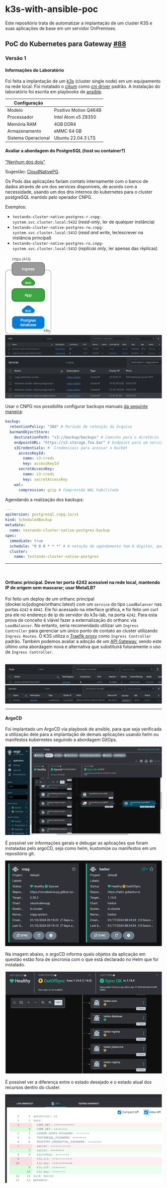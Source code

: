 # k3s-with-ansible-poc

Este repositório trata de automatizar a implantação de um cluster K3S e suas aplicações de base em um servidor OnPremises.

## PoC do Kubernetes para Gateway [#88](https://github.com/audo-labs/devops-docs/issues/88)

### Versão 1

#### Informações do Laboratório

Foi feita a implantação de um [k3s](https://k3s.io/) (cluster single node) em um equipamento na rede local. Foi instalado o [cilium](https://cilium.io/) como [cni driver](https://kubernetes.io/docs/concepts/extend-kubernetes/compute-storage-net/network-plugins/) padrão. A instalação do laboratório foi escrita em playbooks de [ansible](https://www.ansible.com/).

| Configuração |   |
|---|---|
| Modelo | Positivo Motion Q464B |
| Processador | Intel Atom x5 Z8350 |
| Memória RAM | 4GB DDR4 |
| Armazenamento | eMMC 64 GB |
| Sistema Operacional | Ubuntu 22.04.3 LTS |

#### Avaliar a abordagem do PostgreSQL (host ou container?)

["Nenhum dos dois"](https://www.cncf.io/blog/2023/09/29/recommended-architectures-for-postgresql-in-kubernetes/)

Sugestão: [CloudNativePG](https://cloudnative-pg.io/).

Os Pods das aplicações fariam contato internamente com o banco de dados através de um dos services disponíveis, de acordo com a necessidade, usando um dos dns internos do kubernetes para o cluster postgreSQL mantido pelo operador CNPG.

Exemplos:

- `testando-cluster-native-postgres-r.cnpg-system.svc.cluster.local:5432` (_read-only_, ler de qualquer instância)
- `testando-cluster-native-postgres-rw.cnpg-system.svc.cluster.local:5432` (_read and write_, ler/escrever na instância principal)
- `testando-cluster-native-postgres-ro.cnpg-system.svc.cluster.local:5432` (_replicas only_, ler apenas das réplicas)

<img src="images/apps-in-k8s.png" alt="Arquitetura do CNPG" width="148" height="252">

<br>

<img src="images/cnpg-running-pods.png" alt="pods do operator do cnpg e um pod postgres de exemplo" >

<br>

<img src="images/cnpg-services.png" alt="configuração dos services do operator do cnpg" >

<br>

Usar o CNPG nos possibilita configurar backups manuais [da seguinte maneira](https://blog.palark.com/cloudnativepg-and-other-kubernetes-operators-for-postgresql/):

```yaml
backup:
  retentionPolicy: "30d" # Período de retenção do Arquivo
  barmanObjectStore:
    destinationPath: "s3://backup/backups" # Caminho para o diretório
    endpointURL: "https://s3.storage.foo.bar" # Endpoint para um serviço de S3
    s3Credentials: #  Credenciais para acessar o bucket
      accessKeyId:
        name: s3-creds
        key: accessKeyId
      secretAccessKey:
        name: s3-creds
        key: secretAccessKey
    wal:
      compression: gzip # Compressão WAL habilitada
```

Agendando a realização dos backups:

```yaml
---
apiVersion: postgresql.cnpg.io/v1
kind: ScheduledBackup
metadata:
  name: testando-cluster-native-postgres-backup
spec:
  immediate: true
  schedule: "0 0 0 * * *" # A notação de agendamento tem 6 dígitos, que incluem segundos
  cluster:
    name: testando-cluster-native-postgres
```

---

<br>

#### Orthanc principal. Deve ter porta 4242 acessível na rede local, mantendo IP de origem sem mascarar; usar MetalLB?

Foi feito um deploy de um orthanc principal (docker.io/jodogne/orthanc:latest) com um `service` do tipo `LoadBalancer` nas portas `4242` e `8042`. Ele foi acessado na interface gráfica, e foi feito um curl pra ele no endereço de ip do servidor do k3s-lab, na porta `4242`. Para esta prova de conceito é viável fazer a externalização do orthanc via `LoadBalancer`. No entanto, seria recomendado utilizar um `Ingress Controller` para gerenciar um único ponto de contato ao cluster utilizando `Ingress Routes`. O K3S utiliza o [Traefik proxy](https://traefik.io/) como `Ingress Controller` padrão. Também podemos avaliar a adoção de um [API Gateway](https://kubernetes.io/docs/concepts/services-networking/gateway/), sendo este último uma abordagem nova e alternativa que substituirá futuramente o uso de `Ingress Controller`.

<br>

<img src="images/orthanc-principal1.png" alt="pod do orthanc no namespace example" >

<br>

<img src="images/service-do-orthanc.png" alt="configuração do service do orthanc">

<br>

---

#### ArgoCD

Foi implantado um ArgoCD via playbook de ansible, para que seja verificada a utilização dele para a implantação de demais aplicações usando helm ou manifestos kubernetes seguindo a abordagem GitOps.

<img src="images/argocd.png" alt="instalação do helm chart do CNPG foi feita usando argoCD">

É possível ver informações gerais e debugar as aplicações que foram instaladas pelo argoCD, seja como helm, kustomize ou manifestos em um repositório git.

<img src="images/argocd-apps.png" alt="instalação do helm chart do CNPG foi feita usando argoCD">

Na imagem abaixo, o argoCD informa quais objetos da aplicação em questão estão fora de sincronia com o que está declarado no Helm que foi instalado.

<img src="images/out-of-sync.png" alt="instalação do helm chart do CNPG foi feita usando argoCD">

É possível ver a diferença entre o estado desejado e o estado atual dos recursos dentro do cluster.

<img src="images/argocd-diff.png" alt="instalação do helm chart do CNPG foi feita usando argoCD">
